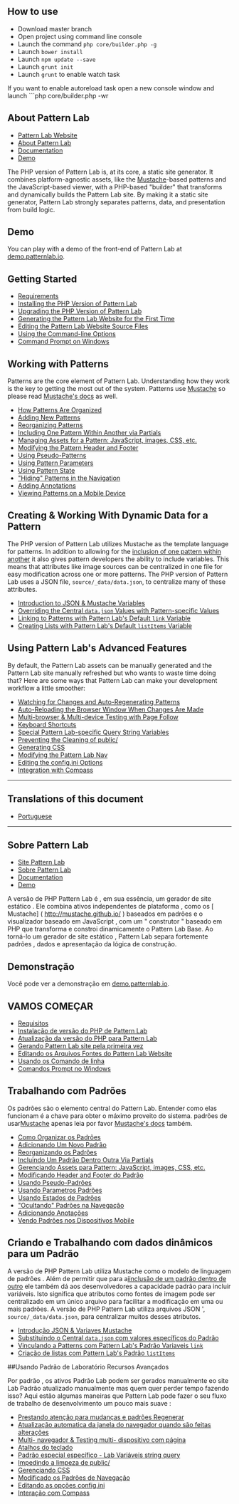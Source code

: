 ## How to use
- Download master branch
- Open project using command line console
- Launch the command `php core/builder.php -g`
- Launch `bower install`
- Launch `npm update --save`
- Launch `grunt init`
- Launch `grunt` to enable watch task

If you want to enable autoreload task open a new console window and launch ```php core/builder.php -wr

## About Pattern Lab
- [Pattern Lab Website](http://patternlab.io/)
- [About Pattern Lab](http://patternlab.io/about.html)
- [Documentation](http://patternlab.io/docs/index.html)
- [Demo](http://demo.patternlab.io/)

The PHP version of Pattern Lab is, at its core, a static site generator. It combines platform-agnostic assets, like the [Mustache](http://mustache.github.io/)-based patterns and the JavaScript-based viewer, with a PHP-based "builder" that transforms and dynamically builds the Pattern Lab site. By making it a static site generator, Pattern Lab strongly separates patterns, data, and presentation from build logic.

## Demo

You can play with a demo of the front-end of Pattern Lab at [demo.patternlab.io](http://demo.patternlab.io).

## Getting Started

* [Requirements](http://patternlab.io/docs/requirements.html)
* [Installing the PHP Version of Pattern Lab](http://patternlab.io/docs/installation.html)
* [Upgrading the PHP Version of Pattern Lab](http://patternlab.io/docs/upgrading.html)
* [Generating the Pattern Lab Website for the First Time](http://patternlab.io/docs/first-run.html)
* [Editing the Pattern Lab Website Source Files](http://patternlab.io/docs/editing-source-files.html)
* [Using the Command-line Options](http://patternlab.io/docs/command-line.html)
* [Command Prompt on Windows](http://patternlab.io/docs/command-prompt-windows.html)

## Working with Patterns

Patterns are the core element of Pattern Lab. Understanding how they work is the key to getting the most out of the system. Patterns use [Mustache](http://mustache.github.io/) so please read [Mustache's docs](http://mustache.github.io/mustache.5.html) as well.

* [How Patterns Are Organized](http://patternlab.io/docs/pattern-organization.html)
* [Adding New Patterns](http://patternlab.io/docs/pattern-add-new.html)
* [Reorganizing Patterns](http://patternlab.io/docs/pattern-reorganizing.html)
* [Including One Pattern Within Another via Partials](http://patternlab.io/docs/pattern-including.html)
* [Managing Assets for a Pattern: JavaScript, images, CSS, etc.](http://patternlab.io/docs/pattern-managing-assets.html)
* [Modifying the Pattern Header and Footer](http://patternlab.io/docs/pattern-header-footer.html)
* [Using Pseudo-Patterns](http://patternlab.io/docs/pattern-pseudo-patterns.html)
* [Using Pattern Parameters](http://patternlab.io/docs/pattern-parameters.html)
* [Using Pattern State](http://patternlab.io/docs/pattern-states.html)
* ["Hiding" Patterns in the Navigation](http://patternlab.io/docs/pattern-hiding.html)
* [Adding Annotations](http://patternlab.io/docs/pattern-adding-annotations.html)
* [Viewing Patterns on a Mobile Device](http://patternlab.io/docs/pattern-mobile-view.html)

## Creating & Working With Dynamic Data for a Pattern

The PHP version of Pattern Lab utilizes Mustache as the template language for patterns. In addition to allowing for the [inclusion of one pattern within another](http://patternlab.io/docs/pattern-including.html) it also gives pattern developers the ability to include variables. This means that attributes like image sources can be centralized in one file for easy modification across one or more patterns. The PHP version of Pattern Lab uses a JSON file, `source/_data/data.json`, to centralize many of these attributes.

* [Introduction to JSON & Mustache Variables](http://patternlab.io/docs/data-json-mustache.html)
* [Overriding the Central `data.json` Values with Pattern-specific Values](http://patternlab.io/docs/data-pattern-specific.html)
* [Linking to Patterns with Pattern Lab's Default `link` Variable](http://patternlab.io/docs/data-link-variable.html)
* [Creating Lists with Pattern Lab's Default `listItems` Variable](http://patternlab.io/docs/data-listitems.html)

## Using Pattern Lab's Advanced Features

By default, the Pattern Lab assets can be manually generated and the Pattern Lab site manually refreshed but who wants to waste time doing that? Here are some ways that Pattern Lab can make your development workflow a little smoother:

* [Watching for Changes and Auto-Regenerating Patterns](http://patternlab.io/docs/advanced-auto-regenerate.html)
* [Auto-Reloading the Browser Window When Changes Are Made](http://patternlab.io/docs/advanced-reload-browser.html)
* [Multi-browser & Multi-device Testing with Page Follow](http://patternlab.io/docs/advanced-page-follow.html)
* [Keyboard Shortcuts](http://patternlab.io/docs/advanced-keyboard-shortcuts.html)
* [Special Pattern Lab-specific Query String Variables ](http://patternlab.io/docs/pattern-linking.html)
* [Preventing the Cleaning of public/](http://patternlab.io/docs/advanced-clean-public.html)
* [Generating CSS](http://patternlab.io/docs/advanced-generating-css.html)
* [Modifying the Pattern Lab Nav](http://patternlab.io/docs/advanced-pattern-lab-nav.html)
* [Editing the config.ini Options](http://patternlab.io/docs/advanced-config-options.html)
* [Integration with Compass](http://patternlab.io/docs/advanced-integration-with-compass.html)



-------------------

## Translations of this document
- [Portuguese](https://github.com/pattern-lab/patternlab-php#sobre-pattern-lab)

-------------------


## Sobre Pattern Lab
- [Site Pattern Lab](http://patternlab.io/)
- [Sobre Pattern Lab](http://patternlab.io/about.html)
- [Documentation](http://patternlab.io/docs/index.html)
- [Demo](http://demo.patternlab.io/)


A versão de PHP Pattern Lab é , em sua essência, um gerador de site estático . Ele combina ativos independentes de plataforma , como os [ Mustache] ( http://mustache.github.io/ ) baseados em padrões e o visualizador baseado em JavaScript , com um " construtor " baseado em PHP que transforma e constroi dinamicamente o Pattern Lab Base. Ao torná-lo um gerador de site estático , Pattern Lab separa fortemente padrões , dados e apresentação da lógica de construção.

## Demonstração

Você pode ver a demonstração em [demo.patternlab.io](http://demo.patternlab.io).

## VAMOS COMEÇAR

* [Requisitos](http://patternlab.io/docs/requirements.html)
* [Instalação de versão do PHP de Pattern Lab](http://patternlab.io/docs/installation.html)
* [Atualização da versão do PHP para Pattern Lab](http://patternlab.io/docs/upgrading.html)
* [Gerando Pattern Lab site pela primeira vez](http://patternlab.io/docs/first-run.html)
* [Editando os Arquivos Fontes do Pattern Lab Website ](http://patternlab.io/docs/editing-source-files.html)
* [Usando os Comando de linha](http://patternlab.io/docs/command-line.html)
* [Comandos Prompt no Windows](http://patternlab.io/docs/command-prompt-windows.html)

## Trabalhando com Padrões

Os padrões são o elemento central do Pattern Lab. Entender como elas funcionam é a chave para obter o máximo proveito do sistema. padrões de usar[Mustache](http://mustache.github.io/) apenas leia por favor [Mustache's docs](http://mustache.github.io/mustache.5.html) também.

* [Como Organizar os Padrões](http://patternlab.io/docs/pattern-organization.html)
* [Adicionando Um Novo Padrão](http://patternlab.io/docs/pattern-add-new.html)
* [Reorganizando os Padrões](http://patternlab.io/docs/pattern-reorganizing.html)
* [Incluindo Um Padrão Dentro Outra Via Partials](http://patternlab.io/docs/pattern-including.html)
* [Gerenciando Assets para Pattern: JavaScript, images, CSS, etc.](http://patternlab.io/docs/pattern-managing-assets.html)
* [Modificando Header and Footer do Padrão](http://patternlab.io/docs/pattern-header-footer.html)
* [Usando Pseudo-Padrões](http://patternlab.io/docs/pattern-pseudo-patterns.html)
* [Usando Parametros Padrões](http://patternlab.io/docs/pattern-parameters.html)
* [Usando Estados de Padrões](http://patternlab.io/docs/pattern-states.html)
* ["Ocultando" Padrões na Navegação](http://patternlab.io/docs/pattern-hiding.html)
* [Adicionando Anotações](http://patternlab.io/docs/pattern-adding-annotations.html)
* [Vendo Padrões nos Dispositivos Mobile](http://patternlab.io/docs/pattern-mobile-view.html)

## Criando e Trabalhando com dados dinâmicos para um Padrão

A versão de PHP Pattern Lab utiliza Mustache como o modelo de linguagem de padrões . Além de permitir que para a[iinclusão de um padrão dentro de outro](http://patternlab.io/docs/pattern-including.html) ele também dá aos desenvolvedores a capacidade padrão para incluir variáveis. Isto significa que atributos como fontes de imagem pode ser centralizado em um único arquivo para facilitar a modificação em uma ou mais padrões. A versão de PHP Pattern Lab utiliza arquivos JSON ', `source/_data/data.json`, para centralizar muitos desses atributos.

* [Introdução JSON & Variaves Mustache ](http://patternlab.io/docs/data-json-mustache.html)
* [Substituindo o Central `data.json` com valores específicos do Padrão](http://patternlab.io/docs/data-pattern-specific.html)
* [Vinculando a Patterns com Pattern Lab's Padrão Variaveis `link` ](http://patternlab.io/docs/data-link-variable.html)
* [Criação de listas com Pattern Lab's Padrão  `listItems` ](http://patternlab.io/docs/data-listitems.html)

##Usando Padrão de Laboratório Recursos Avançados


Por padrão , os ativos Padrão Lab podem ser gerados manualmente eo site Lab Padrão atualizado manualmente mas quem quer perder tempo fazendo isso? Aqui estão algumas maneiras que Pattern Lab pode fazer o seu fluxo de trabalho de desenvolvimento um pouco mais suave :

* [Prestando atenção para mudanças e padrões Regenerar ](http://patternlab.io/docs/advanced-auto-regenerate.html)
* [Atualização  automatica da janela do navegador quando são feitas alterações](http://patternlab.io/docs/advanced-reload-browser.html)
* [Multi- navegador & Testing multi- dispositivo com página ](http://patternlab.io/docs/advanced-page-follow.html)
* [Atalhos do teclado](http://patternlab.io/docs/advanced-keyboard-shortcuts.html)
* [Padrão especial específico - Lab Variáveis ​​string query ](http://patternlab.io/docs/pattern-linking.html)
* [Impedindo a limpeza de public/](http://patternlab.io/docs/advanced-clean-public.html)
* [Gerenciando CSS](http://patternlab.io/docs/advanced-generating-css.html)
* [Modificado os Padrões de Navegação](http://patternlab.io/docs/advanced-pattern-lab-nav.html)
* [Editando as opções config.ini ](http://patternlab.io/docs/advanced-config-options.html)
* [Interação com Compass](http://patternlab.io/docs/advanced-integration-with-compass.html)

